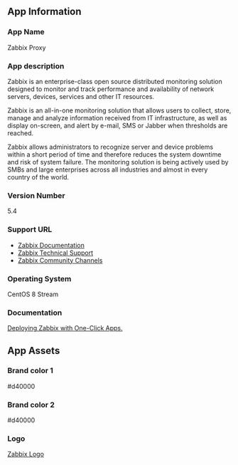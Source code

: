 ## App Information

### App Name
Zabbix Proxy

### App description
Zabbix is an enterprise-class open source distributed monitoring solution designed to monitor and track performance and availability of network servers, devices, services and other IT resources.

Zabbix is an all-in-one monitoring solution that allows users to collect, store, manage and analyze information received from IT infrastructure, as well as display on-screen, and alert by e-mail, SMS or Jabber when thresholds are reached.

Zabbix allows administrators to recognize server and device problems within a short period of time and therefore reduces the system downtime and risk of system failure. The monitoring solution is being actively used by SMBs and large enterprises across all industries and almost in every country of the world.

### Version Number
5.4

### Support URL
* [Zabbix Documentation](https://www.zabbix.com/documentation/5.4/manual)
* [Zabbix Technical Support](https://www.zabbix.com/support)
* [Zabbix Community Channels](https://www.zabbix.com/forum)

### Operating System
CentOS 8 Stream

### Documentation
[Deploying Zabbix with One-Click Apps.](deploying-one-click-apps.md)

## App Assets

### Brand color 1
#d40000

### Brand color 2
#d40000

### Logo
[Zabbix Logo](assets/zabbix_logo.eps)